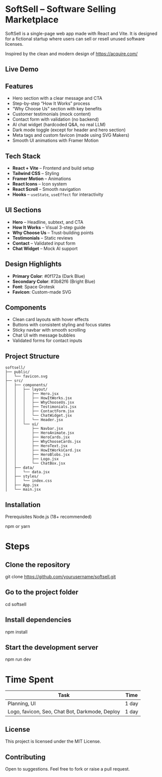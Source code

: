 # SoftSell – Software Selling Marketplace

SoftSell is a single-page web app made with React and Vite. It is designed for a fictional startup where users can sell or resell unused software licenses.

Inspired by the clean and modern design of https://acquire.com/

## Live Demo

## Features
- Hero section with a clear message and CTA
- Step-by-step “How It Works” process
- “Why Choose Us” section with key benefits
- Customer testimonials (mock content)
- Contact form with validation (no backend)
- AI chat widget (hardcoded Q&A, no real LLM)
- Dark mode toggle (except for header and hero section)
- Meta tags and custom favicon (made using SVG Makers)
- Smooth UI animations with Framer Motion

## Tech Stack
- **React + Vite** – Frontend and build setup
- **Tailwind CSS** – Styling
- **Framer Motion** – Animations
- **React Icons** – Icon system
- **React Scroll** – Smooth navigation
- **Hooks** – `useState`, `useEffect` for interactivity

## UI Sections
- **Hero** – Headline, subtext, and CTA
- **How It Works** – Visual 3-step guide
- **Why Choose Us** – Trust-building points
- **Testimonials** – Static reviews
- **Contact** – Validated input form
- **Chat Widget** – Mock AI support

## Design Highlights
- **Primary Color**: #0f172a (Dark Blue)
- **Secondary Color**: #3b82f6 (Bright Blue)
- **Font**: Space Grotesk
- **Favicon**: Custom-made SVG

## Components
- Clean card layouts with hover effects
- Buttons with consistent styling and focus states
- Sticky navbar with smooth scrolling
- Chat UI with message bubbles
- Validated forms for contact inputs

## Project Structure
```
softsell/
├── public/
│   └── favicon.svg
├── src/
│   ├── components/
│   │   ├── layout/
│   │   │   ├── Hero.jsx
│   │   │   ├── HowItWorks.jsx
│   │   │   ├── WhyChooseUs.jsx
│   │   │   ├── Testimonials.jsx
│   │   │   ├── ContactForm.jsx
│   │   │   └── ChatWidget.jsx
│   │   │   └── Header.jsx
│   │   └── ui/
│   │       ├── Navbar.jsx
│   │       ├── HeroAnimate.jsx
│   │       ├── HeroCards.jsx
│   │       ├── WhyChooseCards.jsx
│   │       ├── HeroText.jsx
│   │       ├── HowItWorksCard.jsx
│   │       ├── HeroBlobs.jsx
│   │       ├── Logo.jsx
│   │       └── ChatBox.jsx
│   ├── data/
│   │   └── data.jsx
│   ├── styles/
│   │   └── index.css
│   ├── App.jsx
│   └── main.jsx

```

## Installation
Prerequisites
Node.js (18+ recommended)

npm or yarn

# Steps

## Clone the repository
git clone https://github.com/yourusername/softsell.git

## Go to the project folder
cd softsell

## Install dependencies
npm install

## Start the development server
npm run dev

# Time Spent
| Task                    | Time       |
| ----------------------- | ---------- |
| Planning, UI   | 1 day      |
| Logo, favicon, Seo, Chat Bot, Darkmode, Deploy | 1 day      |

## License
This project is licensed under the MIT License.

## Contributing
Open to suggestions. Feel free to fork or raise a pull request.
